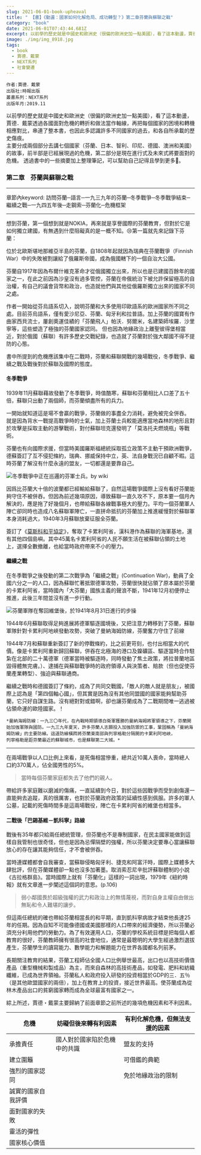 ```yaml
---
slug: 2021-06-01-book-upheaval
title: " 【書】《動盪：國家如何化解危局、成功轉型？》第二章芬蘭與蘇聯之戰"
category: "book"
date: 2021-06-01T07:43:44.681Z
excerpt: 以前學的歷史就是中國史和歐洲史（很偏的歐洲史加一點美國），看了這本動盪，賈德．戴蒙透過各國面對危機的轉折和做法當作軸線，再把每個國家的困境和轉機相應對比，串連了整本書，也因此多認識許多不同國家的過去，和各自所承載的歷史傷痕。
image: ./img/img_8918.jpg
tags:
  - book
  - 賈德．戴蒙
  - NEXT系列
  - 社會變遷
---
```


    作者:賈德．戴蒙
    出版社:時報出版
    叢書系列：NEXT系列
    出版年月:2019.11

以前學的歷史就是中國史和歐洲史（很偏的歐洲史加一點美國），看了這本動盪，賈德．戴蒙透過各國面對危機的轉折和做法當作軸線，再把每個國家的困境和轉機相應對比，串連了整本書，也因此多認識許多不同國家的過去，和各自所承載的歷史傷痕。  
主要分成兩個部分去講七個國家（芬蘭、日本、智利、印尼、德國、澳洲和美國）的故事，前半部是已經展現過的危機，第二部分是現在進行式及未來式將要面對的危機。  透過書中的一些摘要加上整理筆記，可以幫助自己記得且學到更多🥰。
### 第二章    芬蘭與蘇聯之戰  
---
章節內keyword:
訪問芬蘭─語言─一九三九年的芬蘭─冬季戰爭─冬季戰爭結束─繼續之戰─一九四五年後─走鋼索─芬蘭化─危機框架  

---
   想到芬蘭，第一個想到就是NOKIA，再來就是享譽國際的芬蘭教育，但對於它是如何獨立建國，有無遇到什麼阻礙真的是一概不知。😢第一篇就先來記錄下芬蘭：

   位於北歐斯堪地那維亞半島的芬蘭，自1808年起就因為瑞典在芬蘭戰爭（Finnish War）中的失敗被割讓給了俄羅斯帝國，成為俄國轄下的一個自治大公國。

   芬蘭自1917年因為布爾什維克革命才從俄國獨立出來，所以也是已建國百餘年的國家之一，在此之前因為沙皇沒有過多管控，芬蘭在帝俄統治下被允許保留極高的自治權，有自己的議會貨幣和政治，也造就他們與其他從俄羅斯獨立出來的國家不同之處。
   
   作者一開始從芬烏語系切入，說明芬蘭和大多使用印歐語系的歐洲國家所不同之處。目前芬烏語系，僅有愛沙尼亞、芬蘭、匈牙利和拉普語。加上芬蘭的國寶有作曲家西貝流士，屢創奧運佳績的「芬蘭飛人」帕沃．努爾米，名建築師埃羅．沙里寧等，這些塑造了極強的芬蘭國家認同。
 但也因為地緣政治上離聖彼得堡相當近，對於俄國（蘇聯）有許多歷史交戰紀錄，也造就了芬蘭對於強大鄰國不得不提防的心態。
 
 書中所提到的危機應該集中在二戰時，芬蘭和蘇聯開戰的幾場戰役，冬季戰爭、繼續之戰及戰後對於蘇聯及國際的態度。
 
#### 冬季戰爭
   1939年11月蘇聯藉故發動了冬季戰爭，時值酷寒，蘇聯和芬蘭相比人口差了五十倍，蘇聯只出動了兩個師，而芬蘭傾盡所有的兵力。
  
   一開始就知道這是場不會贏的戰爭，芬蘭做的事盡全力消耗，避免被完全併吞。
  就是因為背水一戰提高戰爭時的士氣，加上芬蘭士兵較能適應當地森林的地形且對於攻擊是採取主動的游擊戰術，對付蘇聯坦克還發明了「莫洛托夫燃燒瓶」等戰術。

  芬蘭也有向國際求援，但當時美國羅斯福總統採取孤立政策不主動干預歐洲戰爭，德蘇簽訂了互不侵犯條約，瑞典、挪威保持中立，英、法自身戰況已自顧不暇。這時芬蘭了解沒有什麼永遠的盟友，一切都還是要靠自己。

   ![冬季戰爭中正在巡邏的芬軍士兵。by wiki](https://upload.wikimedia.org/wikipedia/commons/2/20/Poropartio.jpg)

   因爲比芬蘭大十倍的波蘭都已經輸給蘇聯了，自然這場戰爭國際上沒有看好芬蘭能夠守住不被併吞。但因為前述幾項原因，導致蘇聯一直久攻不下，原本要一個月內解決的，應是拖了好幾個月，也帶給蘇聯各線戰事極大的壓力。平均一個芬蘭軍人陣亡卻同時也造成八名蘇聯軍陣亡，一直拼命抵抗的芬蘭加上推進緩慢對於蘇聯軍本身消耗過大，1940年3月蘇聯放棄征服全芬蘭。
  
  簽訂了《[莫斯科和平協定](https://zh.wikipedia.org/wiki/%E8%8E%AB%E6%96%AF%E7%A7%91%E5%92%8C%E5%B9%B3%E5%8D%94%E5%AE%9A "莫斯科和平協定")》，奪取了卡累利阿省，漢科港作為蘇聯的海軍基地，還有其他四個島嶼。其中45萬名卡累利阿省的人民不願生活在被蘇聯佔領的土地上，選擇全數撤離，也給當時政府帶來不小的壓力。
  
 #### 繼續之戰
   在冬季戰爭之後發動的第二次戰爭為「繼續之戰」(Continuation War)，動員了全國六分之一的人口，因為蘇聯忙著抵禦德軍攻勢，芬蘭很快就佔領了原本屬於芬蘭的卡累利阿省，當時國內「大芬蘭」國族主義的聲浪不斷，1941年12月初便停止推進，此後三年間並沒有進一步行動。
   
   ![芬蘭軍隊在奪回[維堡](https://zh.wikipedia.org/wiki/%E7%BB%B4%E5%A0%A1 "維堡")後，於1941年8月31日進行的步操](https://upload.wikimedia.org/wikipedia/commons/thumb/7/7c/Viipuri_recaptured.jpg/1920px-Viipuri_recaptured.jpg)

   1944年6月蘇聯取得足夠進展將德軍驅逐國境後，又把注意力轉移到了芬蘭，蘇聯軍隊針對卡累利阿地峽發動攻勢，突破了曼納海姆防線，芬蘭奮力守住了前線
   
   1944年7月和蘇聯重新簽訂了新的停戰條約，比之前更苛刻，也付出相當大的代價。像是卡累利阿重新歸回蘇聯，併吞在北極海的港口及鎳礦區、驅逐當時合作駐紮在北部的二十萬德軍（德軍當時被驅逐時，同時發動了焦土政策，將拉普蘭地區毀得體無完膚。）、逮捕在與蘇聯戰爭時的政府領導人與決策者、賠款（但也促使芬蘭產業轉型）、強迫與蘇聯通商。
   
   繼續之戰時和德國簽訂了條約，成為了共同交戰國，「敵人的敵人就是朋友」，被國際上認為是「第四個軸心國」，但其實是因為沒有其他同盟國的國家能夠幫助芬蘭，它只好自謀生路。沒有絕對對或錯啊，卻也讓芬蘭成為了二戰期間唯一逃過被佔領命運的歐陸國家。！

    *曼納海姆防線：一九三〇年代，在內戰時期領導白衛軍獲勝的曼納海姆將軍領導之下，芬蘭開始加強軍隊與國防。一九三九年夏天，許多芬蘭人志願投入加強防禦的工事，鞏固稱為「曼納海姆防線」的主要防線。這道防線橫跨將芬蘭東南部與列寧格勒分隔開的卡累利阿地峽，
    列寧格勒是距芬蘭最近的蘇聯城市，也是蘇聯第二大城。*
--- 
 在兩場戰爭以人口比例上來看，是死傷相當慘重，總共近10萬人喪命，當時總人口約370萬人，佔全國男性的5%。
 >當時每個芬蘭家庭都失去了他們的親人。
 
帶給許多家庭難以磨滅的傷痛，一直延續到今日，對於這些因戰爭而受到創傷還一直能夠去追蹤，真的很厲害，也對於芬蘭政府政策的延續性感到佩服。許多的軍人公墓，記載的死傷時間多是這兩場戰役，陣亡在卡累利阿省的維堡也相當多。
 
 #### 二戰後「巴錫基維－凱科寧」路線
 戰後有35年都只給兩任總統管理，但芬蘭也不是專制國家，在民主國家能做到這樣自我管制也很奇怪，但也是因為忌憚隔壁的強權，所以芬蘭決定要專心當讓蘇聯放心的存在讓其能夠信任，才不會被併吞。
 
 當時連媒體都會自我審查，當蘇聯侵略匈牙利、捷克和阿富汗時，國際上媒體多大肆批評，但在芬蘭媒體卻一點也沒多加著墨。取消索忍尼辛批評蘇聯體制的小說《古拉格群島》。當時國際上就有「芬蘭化」這樣的一詞出現，1979年《紐約時報》就有文章進一步闡述這個詞的意思。(p.106)
 > 弱小鄰國畏於超級強權的武力和政治上的無情蔑視，而對自身主權自由做出無恥和令人難堪的讓步。

 但這兩任總統的確也帶給芬蘭相當長的和平期，直到凱科寧病故才結束他長達25年的任期。因為自知不可能像德國或美國那樣的人口帶來的經濟優勢，所以芬蘭必須充分利用他們的勞動力。為了有效運用人口，芬蘭的學校系統目標是把每個人都教育的很好，芬蘭教師擁有很高的社會地位，通常是最聰明的大學生經過激烈選拔產生，芬蘭學生的讀寫能力、數學能力和解題能力在世界各國都名列前茅。
 
長期關注教育的結果，芬蘭工程師佔全國人口比例舉世最高，出口也以高技術價值產品（重型機械和製成品）為主，而來自森林的高技術產品，如發電、肥料和紡織纖維，已成為世界領袖。芬蘭私人和政府投入研發的投資相當於GDP的三．五％（是其他歐盟國家的兩倍），加上在教育上的投資，接近世界最高。使芬蘭成為從林木產品出口的貧窮國家轉而成為全球最富有國家之一。

 綜上所述，賈德・戴蒙主要歸納了前面章節之前所述的幾項危機因素和不利因素。
 
 |危機|妨礙但後來轉有利因素|有利化解危機，但無法支援的因素|
 |---|---|---|
 |承擔責任|國人對於國家陷於危機中的共識|盟友的支持
 |建立圍籬||可借鑑的典範
 |強烈的國家認同||免於地緣政治的限制
 |誠實的國家自我評價||
 |面對國家的失敗||
 |靈活的彈性||
 |國家核心價值||
 